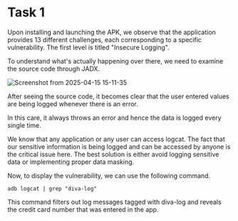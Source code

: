 # Task 1

Upon installing and launching the APK, we observe that the application provides 13 different challenges, each corresponding to a specific vulnerability. The first level is titled "Insecure Logging".

To understand what's actually happening over there, we need to examine the source code through JADX.

![Screenshot from 2025-04-15 15-11-35](https://github.com/user-attachments/assets/00362356-99f8-41f7-859f-1f0f4d0f155a)

After seeing the source code, it becomes clear that the user entered values are being logged whenever there is an error. 

In this care, it always throws an error and hence the data is logged every single time.

We know that any application or any user can access logcat. The fact that our sensitive information is being logged and can be accessed by anyone is the critical issue here. The best solution is either avoid logging sensitive data or implementing proper data masking. 

Now, to display the vulnerability, we can use the following command.

`
adb logcat | grep "diva-log"
`

This command filters out log messages tagged with diva-log and reveals the credit card number that was entered in the app.
